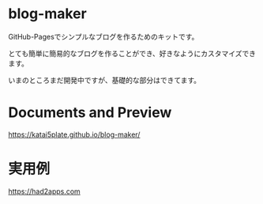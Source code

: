 # blog-maker
GitHub-Pagesでシンプルなブログを作るためのキットです。

とても簡単に簡易的なブログを作ることができ、好きなようにカスタマイズできます。

いまのところまだ開発中ですが、基礎的な部分はできてます。

# Documents and Preview
https://katai5plate.github.io/blog-maker/

# 実用例
https://had2apps.com
